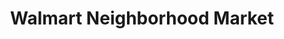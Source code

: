---
title: "Walmart Neighborhood Market"
url: /indianapolis/walmart-neighborhood-market-west-10th-street/
shop: Supermarkt
---
